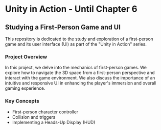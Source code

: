 # Unity in Action - Until Chapter 6

## Studying a First-Person Game and UI

This repository is dedicated to the study and exploration of a first-person game and its user interface (UI) as part of the "Unity in Action" series.

### Project Overview

In this project, we delve into the mechanics of first-person games. We explore how to navigate the 3D space from a first-person perspective and interact with the game environment. We also discuss the importance of an intuitive and responsive UI in enhancing the player's immersion and overall gaming experience.

### Key Concepts

- First-person character controller
- Collision and triggers
- Implementing a Heads-Up Display (HUD)
